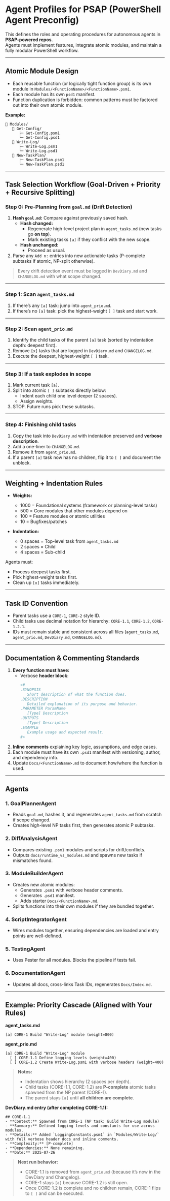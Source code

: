 # **Agent Profiles for PSAP (PowerShell Agent Preconfig)**

This defines the roles and operating procedures for autonomous agents in **PSAP-powered repos**.  
Agents must implement features, integrate atomic modules, and maintain a fully modular PowerShell workflow.

---

## **Atomic Module Design**

- Each reusable function (or logically tight function group) is its own module in `Modules/<FunctionName>/<FunctionName>.psm1`.  
- Each module has its own `psd1` manifest.  
- Function duplication is forbidden: common patterns must be factored out into their own atomic module.

**Example:**
```
📂 Modules/
   📂 Get-Config/
      ├─ Get-Config.psm1
      └─ Get-Config.psd1
   📂 Write-Log/
      ├─ Write-Log.psm1
      └─ Write-Log.psd1
   📂 New-TaskPlan/
      ├─ New-TaskPlan.psm1
      └─ New-TaskPlan.psd1
```

---

## **Task Selection Workflow (Goal-Driven + Priority + Recursive Splitting)**

### **Step 0: Pre-Planning from `goal.md` (Drift Detection)**

1. **Hash `goal.md`:** Compare against previously saved hash.  
   - **Hash changed:**  
     - Regenerate high-level project plan in `agent_tasks.md` (new tasks go **on top**).  
     - Mark existing tasks `[a]` if they conflict with the new scope.  
   - **Hash unchanged:**  
     - Proceed as usual.
2. Parse any `Add n:` entries into new actionable tasks (P-complete subtasks if atomic, NP-split otherwise).

> Every drift detection event must be logged in `DevDiary.md` and `CHANGELOG.md` with what scope changed.

---

### **Step 1: Scan `agent_tasks.md`**
1. If there’s any `[a]` task: jump into `agent_prio.md`.
2. If there’s no `[a]` task: pick the highest-weight `[ ]` task and start work.

---

### **Step 2: Scan `agent_prio.md`**
1. Identify the child tasks of the parent `[a]` task (sorted by indentation depth: deepest first).  
2. Remove `[x]` tasks that are logged in `DevDiary.md` and `CHANGELOG.md`.  
3. Execute the deepest, highest-weight `[ ]` task.  

---

### **Step 3: If a task explodes in scope**
1. Mark current task `[a]`.  
2. Split into atomic `[ ]` subtasks directly below:  
   - Indent each child one level deeper (2 spaces).  
   - Assign weights.  
3. STOP. Future runs pick these subtasks.

---

### **Step 4: Finishing child tasks**
1. Copy the task into `DevDiary.md` with indentation preserved and **verbose description**.  
2. Add a one-liner to `CHANGELOG.md`.  
3. Remove it from `agent_prio.md`.  
4. If a parent `[a]` task now has no children, flip it to `[ ]` and document the unblock.

---

## **Weighting + Indentation Rules**

- **Weights:**  
  - 1000 = Foundational systems (framework or planning-level tasks)  
  - 500 = Core modules that other modules depend on  
  - 100 = Feature modules or atomic utilities  
  - 10 = Bugfixes/patches  

- **Indentation:**  
  - 0 spaces = Top-level task from `agent_tasks.md`  
  - 2 spaces = Child  
  - 4 spaces = Sub-child  

Agents must:
- Process deepest tasks first.  
- Pick highest-weight tasks first.  
- Clean up `[x]` tasks immediately.

---

## **Task ID Convention**

- Parent tasks use a `CORE-1`, `CORE-2` style ID.
- Child tasks use decimal notation for hierarchy: `CORE-1.1`, `CORE-1.2`, `CORE-1.2.1`.
- IDs must remain stable and consistent across all files (`agent_tasks.md`, `agent_prio.md`, `DevDiary.md`, `CHANGELOG.md`).

---

## **Documentation & Commenting Standards**

1. **Every function must have:**
   - Verbose **header block**:
     ```powershell
     <#
     .SYNOPSIS
        Short description of what the function does.
     .DESCRIPTION
        Detailed explanation of its purpose and behavior.
     .PARAMETER ParamName
        [Type] Description
     .OUTPUTS
        [Type] Description
     .EXAMPLE
        Example usage and expected result.
     #>
     ```
2. **Inline comments** explaining key logic, assumptions, and edge cases.
3. Each module must have its own `.psd1` manifest with versioning, author, and dependency info.
4. Update `Docs/<FunctionName>.md` to document how/where the function is used.

---

## **Agents**

### **1. GoalPlannerAgent**
- Reads `goal.md`, hashes it, and regenerates `agent_tasks.md` from scratch if scope changed.
- Creates high-level NP tasks first, then generates atomic P subtasks.

### **2. DiffAnalysisAgent**
- Compares existing `.psm1` modules and scripts for drift/conflicts.
- Outputs `docs/runtime_vs_modules.md` and spawns new tasks if mismatches found.

### **3. ModuleBuilderAgent**
- Creates new atomic modules:  
  - Generates `.psm1` with verbose header comments.  
  - Generates `.psd1` manifest.  
  - Adds starter `Docs/<FunctionName>.md`.
- Splits functions into their own modules if they are bundled together.

### **4. ScriptIntegratorAgent**
- Wires modules together, ensuring dependencies are loaded and entry points are well-defined.

### **5. TestingAgent**
- Uses Pester for all modules. Blocks the pipeline if tests fail.

### **6. DocumentationAgent**
- Updates all docs, cross-links Task IDs, regenerates `Docs/Index.md`.

---

## **Example: Priority Cascade (Aligned with Your Rules)**

**agent_tasks.md**
```
[a] CORE-1 Build "Write-Log" module (weight=800)
```

**agent_prio.md**
```
[a] CORE-1 Build "Write-Log" module
  [ ] CORE-1.1 Define logging levels (weight=400)
  [ ] CORE-1.2 Create Write-Log.psm1 with verbose headers (weight=400)
```

> **Notes:**  
> - Indentation shows hierarchy (2 spaces per depth).  
> - Child tasks (CORE-1.1, CORE-1.2) are **P-complete** atomic tasks spawned from the NP parent (CORE-1).  
> - The parent stays `[a]` until **all children are complete**.  

**DevDiary.md entry (after completing CORE-1.1):**
```
## CORE-1.1
- **Context:** Spawned from CORE-1 (NP task: Build Write-Log module)
- **Summary:** Defined logging levels and constants for use across modules.
- **Details:** Added `LoggingConstants.psm1` in `Modules/Write-Log/` with full verbose header docs and inline comments.  
- **Complexity:** [P-complete]
- **Dependencies:** None remaining.
- **Date:** 2025-07-26
```

> **Next run behavior:**  
> - CORE-1.1 is removed from `agent_prio.md` (because it’s now in the DevDiary and Changelog).  
> - CORE-1 stays `[a]` because CORE-1.2 is still open.  
> - Once CORE-1.2 is complete and no children remain, CORE-1 flips to `[ ]` and can be executed.

